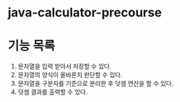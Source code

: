 # java-calculator-precourse

# 기능 목록

1. 문자열을 입력 받아서 저장할 수 있다.
2. 문자열의 양식이 올바른지 판단할 수 있다.
3. 문자열을 구분자를 기준으로 분리한 후 덧셈 연산을 할 수 있다.
4. 덧셈 결과를 출력할 수 있다.
